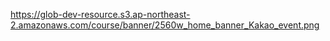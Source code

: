 https://glob-dev-resource.s3.ap-northeast-2.amazonaws.com/course/banner/2560w_home_banner_Kakao_event.png
